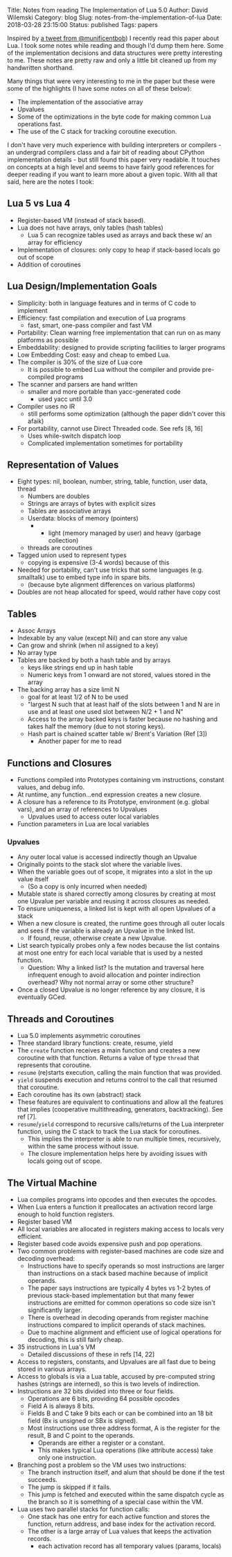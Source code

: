 Title: Notes from reading The Implementation of Lua 5.0
Author: David Wilemski
Category: blog
Slug: notes-from-the-implementation-of-lua
Date: 2018-03-28 23:15:00
Status: published
Tags: papers

Inspired by [a tweet from @munificentbob](https://twitter.com/munificentbob/status/974147769475547136)) I recently read this paper about Lua. I took some notes while reading and though I'd dump them here. Some of the implementation decisions and data structures were pretty interesting to me. These notes are pretty raw and only a little bit cleaned up from my handwritten shorthand.

Many things that were very interesting to me in the paper but these were some of the highlights (I have some notes on all of these below):

- The implementation of the associative array
- Upvalues
- Some of the optimizations in the byte code for making common Lua operations fast.
- The use of the C stack for tracking coroutine execution.

I don't have very much experience with building interpreters or compilers - an undergrad compilers class and a fair bit of reading about CPython implementation details - but still found this paper very readable. It touches on concepts at a high level and seems to have fairly good references for deeper reading if you want to learn more about a given topic. With all that said, here are the notes I took:


## Lua 5 vs Lua 4
- Register-based VM (instead of stack based).
- Lua does not have arrays, only tables (hash tables)
	- Lua 5 can recognize tables used as arrays and back these w/ an array for efficiency
- Implementation of closures: only copy to heap if stack-based locals go out of scope
- Addition of coroutines


## Lua Design/Implementation Goals
- Simplicity: both in language features and in terms of C code to implement
- Efficiency: fast compilation and execution of Lua programs
	- fast, smart, one-pass compiler and fast VM
- Portability: Clean warning free implementation that can run on as many platforms as possible
- Embeddability: designed to provide scripting facilities to larger programs
- Low Embedding Cost: easy and cheap to embed Lua.
- The compiler is 30% of the size of Lua core
	-  It is possible to embed Lua without the compiler and provide pre-compiled programs
- The scanner and parsers are hand written
	- smaller and more portable than yacc-generated code
		- used yacc until 3.0
- Compiler uses no IR
	- still performs some optimization (although the paper didn't cover this afaik)
- For portability, cannot use Direct Threaded code. See refs [8, 16]
	- Uses while-switch dispatch loop
	- Complicated implementation sometimes for portability

## Representation of Values
- Eight types: nil, boolean, number, string, table, function, user data, thread
	- Numbers are doubles
	- Strings are arrays of bytes with explicit sizes
	- Tables are associative arrays
	- Userdata: blocks of memory (pointers)
		- - light (memory managed by user) and heavy (garbage collection)
	- threads are coroutines
- Tagged union used to represent types
	- copying is expensive (3-4 words) because of this
- Needed for portability, can't use tricks that some languages (e.g. smalltalk) use to embed type info in spare bits.
	- (because byte alignment differences on various platforms)
- Doubles are not heap allocated for speed, would rather have copy cost

## Tables
- Assoc Arrays
- Indexable by any value (except Nil) and can store any value
- Can grow and shrink (when nil assigned to a key)
- No array type
- Tables are backed by both a hash table and by arrays
	- keys like strings end up in hash table 
	- Numeric keys from 1 onward are not stored, values stored in the array
- The backing array has a size limit N
	- goal for at least 1/2 of N to be used
	- "largest N such that at least half of the slots between 1 and N are in use and at least one used slot between N/2 + 1 and N"
	- Access to the array backed keys is faster because no hashing and takes half the memory (due to not storing keys).
	- Hash part is chained scatter table w/ Brent's Variation (Ref [3])
		- Another paper for me to read
		
## Functions and Closures
- Functions compiled into Prototypes containing vm instructions, constant values, and debug info.
- At runtime, any function...end expression creates a new closure.
- A closure has a reference to its Prototype, environment (e.g. global vars), and an array of references to Upvalues
	- Upvalues used to access outer local variables
- Function parameters in Lua are local variables
### Upvalues
- Any outer local value is accessed indirectly though an Upvalue
- Originally points to the stack slot where the variable lives.
- When the variable goes out of scope, it migrates into a slot in the up value itself
	- (So a copy is only incurred when needed)
- Mutable state is shared correctly among closures by creating at most one Upvalue per variable and reusing it across closures as needed.
- To ensure uniqueness, a linked list is kept with all open Upvalues of a stack
- When a new closure is created, the runtime goes through all outer locals and sees if the variable is already an Upvalue in the linked list.
	- If found, reuse, otherwise create a new Upvalue.
- List search typically probes only a few nodes because the list contains at most one entry for each local variable that is used by a nested function.
	- Question: Why a linked list? Is the mutation and traversal here infrequent enough to avoid allocation and pointer indirection overhead? Why not normal array or some other structure?
- Once a closed Upvalue is no longer reference by any closure, it is eventually GCed.

## Threads and Coroutines
- Lua 5.0 implements asymmetric coroutines
- Three standard library functions: create, resume, yield
- The `create` function receives a main function and creates a new coroutine with that function. Returns a value of type `thread` that represents that coroutine.
- `resume` (re)starts execution, calling the main function that was provided.
- `yield` suspends execution and returns control to the call that resumed that coroutine.
- Each coroutine has its own (abstract) stack
- These features are equivalent to continuations and allow all the features that implies (cooperative multithreading, generators, backtracking). See ref [7].
- `resume`/`yield` correspond to recursive calls/returns of the Lua interpreter function, using the C stack to track the Lua stack for coroutines.
	- This implies the interpreter is able to run multiple times, recursively, within the same process without issue.
	- The closure implementation helps here by avoiding issues with locals going out of scope.

## The Virtual Machine
- Lua compiles programs into opcodes and then executes the opcodes.
- When Lua enters a function it preallocates an activation record large enough to hold function registers.
- Register based VM
- All local variables are allocated in registers making access to locals very efficient.
- Register based code avoids expensive push and pop operations.
- Two common problems with register-based machines are code size and decoding overhead:
	- Instructions have to specify operands so most instructions are larger than instructions on a stack based machine because of implicit operands.
	- The paper says instructions are typically 4 bytes vs 1-2 bytes of previous stack-based implementation but that many fewer instructions are emitted for common operations so code size isn't significantly larger.
	- There is overhead in decoding operands from register machine instructions compared to implicit operands of stack machines.
	- Due to machine alignment and efficient use of logical operations for decoding, this is still fairly cheap.
- 35 instructions in Lua's VM
	- Detailed discussions of these in refs [14, 22]
- Access to registers, constants, and Upvalues are all fast due to being stored in various arrays.
- Access to globals is via a Lua table, accused by pre-computed string hashes (strings are interned), so this is two levels of indirection.
- Instructions are 32 bits divided into three or four fields.
	- Operations are 6 bits, providing 64 possible opcodes
	- Field A is always 8 bits.
	- Fields B and C take 9 bits each or can be combined into an 18 bit field (Bx is unsigned or SBx is signed).
	- Most instructions use three address format, A is the register for the result, B and C point to the operands.
		- Operands are either a register or a constant.
		- This makes typical Lua operations (like attribute access) take only one instruction.
- Branching post a problem so the VM uses two instructions:
	- The branch instruction itself, and alum that should be done if the test succeeds.
	- The jump is skipped if it fails.
	- This jump is fetched and executed within the same dispatch cycle as the branch so it is something of a special case within the VM.
- Lua uses two parallel stacks for function calls:
	- One stack has one entry for each active function and stores the function, return address, and base index for the activation record.
	- The other is a large array of Lua values that keeps the activation records.
		- each activation record has all temporary values (params, locals)
